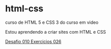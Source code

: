 # html-css
 curso de HTML 5 e CSS 3 do curso em video

Estou aprendendo a criar sites com HTML e CSS

<a href="[text](https://miguelconrado.github.io/html-css/exercicios/DESAFIOS/d001/desafio%20010/android.html)">
Desafio 010
</a>

<a href="[text](https://miguelconrado.github.io/html-css/exercicios/ex026/imagens/mq002/index.html)">
Exercicios 026
</a>
